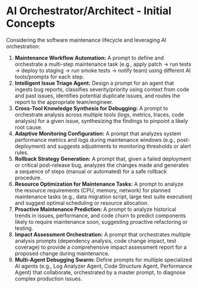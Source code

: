 # AI Orchestrator/Architect - Initial Concepts

Considering the software maintenance lifecycle and leveraging AI orchestration:

1.  **Maintenance Workflow Automation:** A prompt to define and orchestrate a multi-step maintenance task (e.g., apply patch -> run tests -> deploy to staging -> run smoke tests -> notify team) using different AI tools/prompts for each step.
2.  **Intelligent Issue Triage Agent:** Design a prompt for an agent that ingests bug reports, classifies severity/priority using context from code and past issues, identifies potential duplicate issues, and routes the report to the appropriate team/engineer.
3.  **Cross-Tool Knowledge Synthesis for Debugging:** A prompt to orchestrate analysis across multiple tools (logs, metrics, traces, code analysis) for a given issue, synthesizing the findings to pinpoint a likely root cause.
4.  **Adaptive Monitoring Configuration:** A prompt that analyzes system performance metrics and logs during maintenance windows (e.g., post-deployment) and suggests adjustments to monitoring thresholds or alert rules.
5.  **Rollback Strategy Generation:** A prompt that, given a failed deployment or critical post-release bug, analyzes the changes made and generates a sequence of steps (manual or automated) for a safe rollback procedure.
6.  **Resource Optimization for Maintenance Tasks:** A prompt to analyze the resource requirements (CPU, memory, network) for planned maintenance tasks (e.g., data migration script, large test suite execution) and suggest optimal scheduling or resource allocation.
7.  **Proactive Maintenance Prediction:** A prompt to analyze historical trends in issues, performance, and code churn to predict components likely to require maintenance soon, suggesting proactive refactoring or testing.
8.  **Impact Assessment Orchestration:** A prompt that orchestrates multiple analysis prompts (dependency analysis, code change impact, test coverage) to provide a comprehensive impact assessment report for a proposed change during maintenance.
9.  **Multi-Agent Debugging Swarm:** Define prompts for multiple specialized AI agents (e.g., Log Analyzer Agent, Code Structure Agent, Performance Agent) that collaborate, orchestrated by a master prompt, to diagnose complex production issues. 